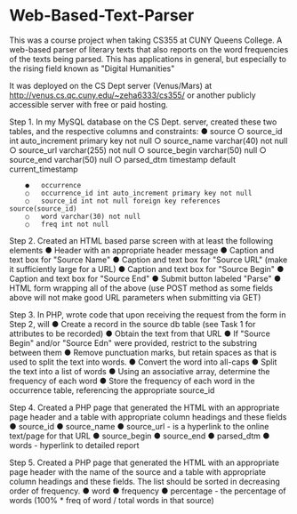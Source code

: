 # Web-Based-Text-Parser
This was a course project when taking CS355 at CUNY Queens College. A web-based parser of literary texts that also reports on the word frequencies of the texts being parsed. This has applications in general, but especially to the rising field known as "Digital Humanities"

It was deployed on the CS Dept server (Venus/Mars) at http://venus.cs.qc.cuny.edu/~zeha6333/cs355/ or another publicly accessible server with free or paid hosting. 

Step 1. In my MySQL database on the CS Dept. server, created these two tables, and the respective columns and constraints: 
        ●	source
        ○	source_id int auto_increment primary key not null
        ○	source_name varchar(40) not null
        ○	source_url varchar(255) not null
        ○	source_begin varchar(50) null
        ○	source_end varchar(50) null
        ○	parsed_dtm timestamp default current_timestamp

        ●	occurrence
        ○	occurrence_id int auto_increment primary key not null
        ○	source_id int not null foreign key references source(source_id)
        ○	word varchar(30) not null
        ○	freq int not null
   
Step 2. Created an HTML based parse screen with at least the following elements
        ●	Header with an appropriate header message
        ●	Caption and text box for "Source Name"
        ●	Caption and text box for "Source URL" (make it sufficiently large for a URL)
        ●	Caption and text box for "Source Begin"
        ●	Caption and text box for "Source End"
        ●	Submit button labeled "Parse"
        ●	HTML form wrapping all of the above (use POST method as some fields above will not make good URL parameters when submitting via GET)

Step 3. In PHP, wrote code that upon receiving the request from the form in Step 2, will 
        ●	Create a record in the source db table (see Task 1 for attributes to be recorded)
        ●	Obtain the text from that URL
        ●	If "Source Begin" and/or "Source Edn" were provided, restrict to the substring between them
        ●	Remove punctuation marks, but retain spaces as that is used to split the text into words.
        ●	Convert the word into all-caps
        ●	Split the text into a list of words
        ●	Using an associative array, determine the frequency of each word
        ●	Store the frequency of each word in the occurrence table, referencing the appropriate source_id

Step 4. Created a PHP page that generated the HTML with an appropriate page header and a table with appropriate column headings and these fields
        ●	source_id
        ●	source_name
        ●	source_url - is a hyperlink to the online text/page for that URL
        ●	source_begin
        ●	source_end
        ●	parsed_dtm
        ●	words - hyperlink to detailed report 

Step 5. Created a PHP page that generated the HTML with an appropriate page header with the name of the source and a table with appropriate column headings and these fields. The list should be sorted in decreasing order of frequency.
        ●	word
        ●	frequency
        ●	percentage - the percentage of words (100% * freq of word / total words in that source) 

